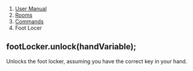 <ol class="breadcrumb">
  <!-- <li><a href="#/">Rowdy Red's Java Adventures</a></li> -->
  <li><a href="#/docs/manual">User Manual</a></li>
  <li><a href="#/docs/rooms">Rooms</a></li>
  <li><a href="#/docs/commands">Commands</a></li>
  <li class="active">Foot Locer</li>
</ol>

##  footLocker.unlock(handVariable);


Unlocks the foot locker, assuming you have the correct key in your hand.

